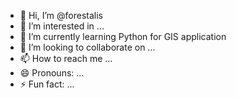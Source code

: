 - 👋 Hi, I’m @forestalis
- 👀 I’m interested in ...
- 🌱 I’m currently learning Python for GIS application
- 💞️ I’m looking to collaborate on ...
- 📫 How to reach me ...
- 😄 Pronouns: ...
- ⚡ Fun fact: ...

<!---
forestalis/forestalis is a ✨ special ✨ repository because its `README.md` (this file) appears on your GitHub profile.
You can click the Preview link to take a look at your changes.
--->
